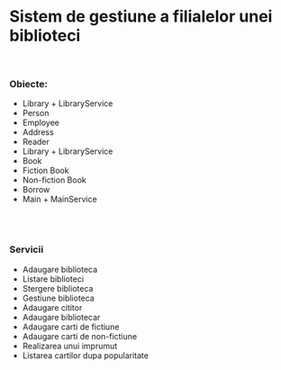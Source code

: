 <h1>Sistem de gestiune a filialelor unei biblioteci</h1>

<br/>
<h3>Obiecte: </h3>
<ul>
  <li>Library + LibraryService </li>
  <li>Person</li>
  <li>Employee</li>
  <li>Address</li>
  <li>Reader</li>
  <li>Library + LibraryService</li>
  <li>Book</li>
  <li>Fiction Book</li>
  <li>Non-fiction Book</li>
  <li>Borrow</li>
  <li>Main + MainService</li>
</ul>

<br/><br/>

<h3>Servicii</h3>
<ul>
  <li>Adaugare biblioteca</li>
  <li>Listare biblioteci</li>
  <li>Stergere biblioteca</li>
  <li>Gestiune biblioteca</li>
  <li>Adaugare cititor</li>
  <li>Adaugare bibliotecar</li>
  <li>Adaugare carti de fictiune</li>
  <li>Adaugare carti de non-fictiune</li>
  <li>Realizarea unui imprumut</li>
  <li>Listarea cartilor dupa popularitate</li>
</ul>
